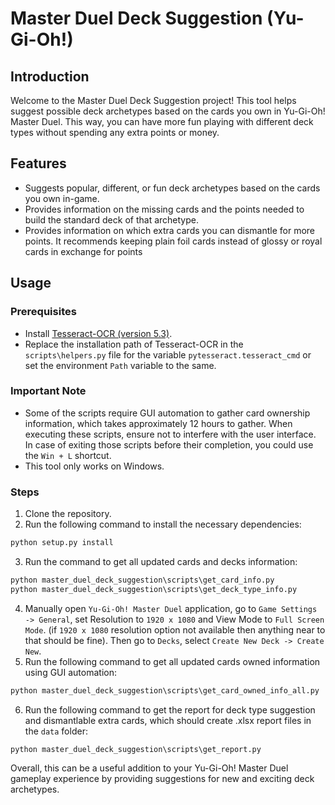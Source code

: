 # Master Duel Deck Suggestion (Yu-Gi-Oh!)

## Introduction
Welcome to the Master Duel Deck Suggestion project! This tool helps suggest possible deck archetypes based on the cards you own in Yu-Gi-Oh! Master Duel. This way, you can have more fun playing with different deck types without spending any extra points or money.

## Features
- Suggests popular, different, or fun deck archetypes based on the cards you own in-game.
- Provides information on the missing cards and the points needed to build the standard deck of that archetype.
- Provides information on which extra cards you can dismantle for more points. It recommends keeping plain foil cards instead of glossy or royal cards in exchange for points

## Usage

### Prerequisites
- Install [Tesseract-OCR (version 5.3)].
- Replace the installation path of Tesseract-OCR in the ```scripts\helpers.py``` file for the variable ```pytesseract.tesseract_cmd``` or set the environment ```Path``` variable to the same.

### Important Note
- Some of the scripts require GUI automation to gather card ownership information, which takes approximately 12 hours to gather. When executing these scripts, ensure not to interfere with the user interface. In case of exiting those scripts before their completion, you could use the ```Win + L``` shortcut.
- This tool only works on Windows.

### Steps
1. Clone the repository.
2. Run the following command to install the necessary dependencies:
```python
python setup.py install 
```
3. Run the command to get all updated cards and decks information:
```python
python master_duel_deck_suggestion\scripts\get_card_info.py
python master_duel_deck_suggestion\scripts\get_deck_type_info.py
```
4. Manually open ```Yu-Gi-Oh! Master Duel``` application, go to ```Game Settings -> General```, set Resolution to ```1920 x 1080``` and View Mode to ```Full Screen Mode```. (if ```1920 x 1080``` resolution option not available then anything near to that should be fine). Then go to ```Decks```, select ```Create New Deck -> Create New```.
5. Run the following command to get all updated cards owned information using GUI automation:
```python
python master_duel_deck_suggestion\scripts\get_card_owned_info_all.py
```
6. Run the following command to get the report for deck type suggestion and dismantlable extra cards, which should create .xlsx report files in the ```data``` folder:
```python
python master_duel_deck_suggestion\scripts\get_report.py 
```

Overall, this can be a useful addition to your Yu-Gi-Oh! Master Duel gameplay experience by providing suggestions for new and exciting deck archetypes.


[Tesseract-OCR (version 5.3)]: <https://tesseract-ocr.github.io/tessdoc/Downloads.html/>
